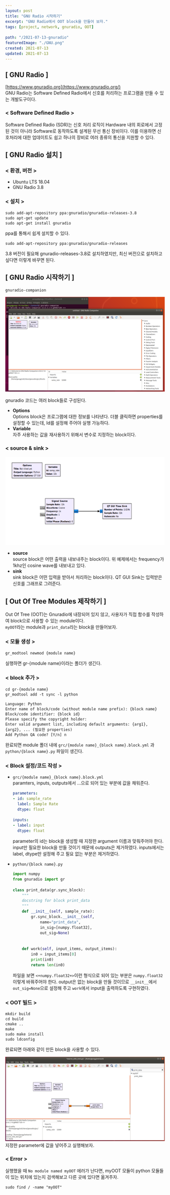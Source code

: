 ```yaml
---
layout: post
title: "GNU Radio 시작하기"
excerpt: "GNU Radio에서 OOT block을 만들어 보자."
tags: [project, network, gnuradio, OOT]

path: "/2021-07-13-gnuradio"
featuredImage: "./GNU.png"
created: 2021-07-13
updated: 2021-07-13
---
```


## [ GNU Radio ]  
[https://www.gnuradio.org](https://www.gnuradio.org/)  
GNU Radio는 Software Defined Radio에서 신호를 처리하는 프로그램을 만들 수 있는 개발도구이다.  

### < Software Defined Radio >  
Software Defined Radio (SDR)는 신호 처리 로직이 Hardware 내의 회로에서 고정된 것이 아니라 Software로 동작하도록 설계된 무선 통신 장비이다. 이를 이용하면 신호처리에 대한 업데이트도 쉽고 하나의 장비로 여러 종류의 통신을 지원할 수 있다.  

## [ GNU Radio 설치 ]  
### < 환경, 버전 >  
* Ubuntu LTS 18.04  
* GNU Radio 3.8  

### < 설치 >
``` shell
sudo add-apt-repository ppa:gnuradio/gnuradio-releases-3.8
sudo apt-get update
sudo apt-get install gnuradio
```  

ppa를 통해서 쉽게 설치할 수 있다.
``` shell
sudo add-apt-repository ppa:gnuradio/gnuradio-releases
```  

3.8 버전이 필요해 gnuradio-releases-3.8로 설치하였지만, 최신 버전으로 설치하고 싶다면  이렇게 바꾸면 된다.  

## [ GNU Radio 시작하기 ]  
``` shell
gnuradio-companion
```  

![gnuradio.png](gnuradio.PNG)

gnuradio 코드는 여러 block들로 구성된다. 

* **Options**  
    Options block은 프로그램에 대한 정보를 나타낸다. 더블 클릭하면 properties를 설정할 수 있는데, Id를 설정해 주어야 실행 가능하다.  
* **Variable**  
    자주 사용하는 값을 재사용하기 위해서 변수로 지정하는 block이다.  

### < source & sink >  
![source_sink.png](source_sink.PNG)  
* **source**  
    source block은 어떤 출력을 내보내주는 block이다. 위 예제에서는 frequency가 1khz인 cosine wave를 내보내고 있다.  
* **sink**  
    sink block은 어떤 입력을 받아서 처리하는 block이다. QT GUI Sink는 입력받은 신호를 그래프로 그려준다.  

## [ Out Of Tree Modules 제작하기 ]  
Out Of Tree (OOT)는 Gnuradio에 내장되어 있지 않고, 사용자가 직접 함수를 작성하여 block으로 사용할 수 있는 module이다.  
`myOOT`라는 module과 `print_data`라는 block을 만들어보자.  

### < 모듈 생성 >  
```bash
gr_modtool newmod {module name}
```
실행하면 gr-{module name}이라는 폴더가 생긴다.

### < block 추가 >  
``` shell
cd gr-{module name}
gr_modtool add -t sync -l python
```

``` shell
Language: Python
Enter name of block/code (without module name prefix): {block name}
Block/code identifier: {block id}
Please specify the copyright holder:
Enter valid argument list, including default arguments: {arg1}, {arg2}, ... (필요한 properties)
Add Python QA code? [Y/n] n
```
완료되면 module 폴더 내에 `grc/{module name}_{block name}.block.yml` 과 `python/{block name}.py` 파일이 생긴다.  

### < Block 설정/코드 작성 >  

* `grc/{module name}_{block name}.block.yml`  
  paramters, inputs, outputs에서 ...으로 되어 있는 부분에 값을 채워준다.  
  ``` yml
  parameters:
  - id: sample_rate
    label: Sample Rate
    dtype: float

  inputs:
  - label: input
    dtype: float
  ```  
  parameter의 id는 block을 생성할 때 지정한 argument 이름과 맞춰주어야 한다.  
  input만 필요한 block을 만들 것이기 때문에 outputs은 제거하였다. inputs에서는 label, dtype만 설정해 주고 필요 없는 부분은 제거하였다.  


* `python/{block name}.py`  
  ``` python
  import numpy
  from gnuradio import gr

  class print_data(gr.sync_block):
      """
      docstring for block print_data
      """
      def __init__(self, sample_rate):
          gr.sync_block.__init__(self,
              name="print_data",
              in_sig=[numpy.float32],
              out_sig=None)


      def work(self, input_items, output_items):
          in0 = input_items[0]
          print(in0)
          return len(in0)
  ```
  파일을 보면 `<+numpy.float32+>`이런 형식으로 되어 있는 부분은 `numpy.float32` 이렇게 바꿔주어야 한다. output은 없는 block을 만들 것이므로 `__init__`에서 `out_sig=None`으로 설정해 주고 `work`에서 input을 출력하도록 구현하였다.  

### < OOT 빌드 >  
``` shell
mkdir build
cd build
cmake ..
make
sudo make install
sudo ldconfig
```

완료되면 아래와 같이 만든 block을 사용할 수 있다.  

![OOT.PNG](OOT.PNG)  
지정한 parameter에 값을 넣어주고 실행해보자.  

### < Error >
실행했을 때 `No module named myOOT` 에러가 난다면, myOOT 모듈이 python 모듈들이 있는 위치에 있는지 검색해보고 다른 곳에 있다면 옮겨주자. 
``` shell
sudo find / -name "myOOT"
```

